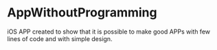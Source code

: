 # AppWithoutProgramming

iOS APP created to show that it is possible to make good APPs with few lines of code and with simple design.
